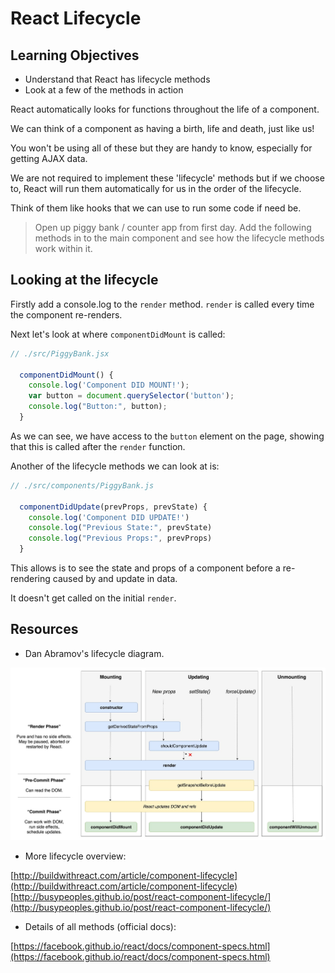 # React Lifecycle

## Learning Objectives
  - Understand that React has lifecycle methods
  - Look at a few of the methods in action

React automatically looks for functions throughout the life of a component.

We can think of a component as having a birth, life and death, just like us!

You won't be using all of these but they are handy to know, especially for getting AJAX data.

We are not required to implement these 'lifecycle' methods but if we choose to, React will run them automatically for us in the order of the lifecycle.

Think of them like hooks that we can use to run some code if need be.

> Open up piggy bank / counter app from first day. Add the following methods in to the main component and see how the lifecycle methods work within it.

## Looking at the lifecycle

Firstly add a console.log to the `render` method. `render` is called every time the component re-renders.

Next let's look at where `componentDidMount` is called:

```js
// ./src/PiggyBank.jsx

  componentDidMount() {
    console.log('Component DID MOUNT!');
    var button = document.querySelector('button');
    console.log("Button:", button);
  }
```

As we can see, we have access to the `button` element on the page, showing that this is called after the `render` function.

Another of the lifecycle methods we can look at is:

```js
// ./src/components/PiggyBank.js

  componentDidUpdate(prevProps, prevState) {
    console.log('Component DID UPDATE!')
    console.log("Previous State:", prevState)
    console.log("Previous Props:", prevProps)
  }
```

This allows is to see the state and props of a component before a re-rendering caused by and update in data.

It doesn't get called on the initial `render`.

## Resources

* Dan Abramov's lifecycle diagram.

![images/Abramov_State.jpg](images/Abramov_State.jpg)

* More lifecycle overview:

[http://buildwithreact.com/article/component-lifecycle](http://buildwithreact.com/article/component-lifecycle)
[http://busypeoples.github.io/post/react-component-lifecycle/](http://busypeoples.github.io/post/react-component-lifecycle/)

* Details of all methods (official docs):

[https://facebook.github.io/react/docs/component-specs.html](https://facebook.github.io/react/docs/component-specs.html)
